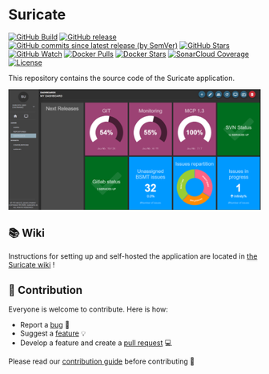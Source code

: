 # Suricate

[![GitHub Build](https://img.shields.io/github/actions/workflow/status/michelin/suricate/continuous_integration.yml?branch=master&logo=github&style=for-the-badge)](https://img.shields.io/github/actions/workflow/status/michelin/suricate/continuous_integration.yml)
[![GitHub release](https://img.shields.io/github/v/release/michelin/suricate?logo=github&style=for-the-badge)](https://github.com/michelin/suricate/releases)
[![GitHub commits since latest release (by SemVer)](https://img.shields.io/github/commits-since/michelin/suricate/latest?logo=github&style=for-the-badge)](https://github.com/michelin/suricate/commits/master)
[![GitHub Stars](https://img.shields.io/github/stars/michelin/suricate?logo=github&style=for-the-badge)](https://github.com/michelin/suricate)
[![GitHub Watch](https://img.shields.io/github/watchers/michelin/suricate?logo=github&style=for-the-badge)](https://github.com/michelin/suricate)
[![Docker Pulls](https://img.shields.io/docker/pulls/michelin/suricate?label=Pulls&logo=docker&style=for-the-badge)](https://hub.docker.com/r/michelin/suricate/tags)
[![Docker Stars](https://img.shields.io/docker/stars/michelin/suricate?label=Stars&logo=docker&style=for-the-badge)](https://hub.docker.com/r/michelin/suricate)
[![SonarCloud Coverage](https://img.shields.io/sonar/coverage/michelin_suricate?logo=sonarcloud&server=https%3A%2F%2Fsonarcloud.io&style=for-the-badge)](https://sonarcloud.io/component_measures?id=michelin_suricate&metric=coverage&view=list)
[![License](https://img.shields.io/badge/License-Apache%202.0-blue.svg?logo=apache&style=for-the-badge)](https://opensource.org/licenses/Apache-2.0)

This repository contains the source code of the Suricate application.

![Suricate dashboard developer environment](src/main/webapp/assets/images/dashboard.png)

## 📚 Wiki

Instructions for setting up and self-hosted the application are located in [the Suricate wiki](https://github.com/michelin/suricate/wiki) !

## :beers: Contribution

Everyone is welcome to contribute. Here is how:

- Report a [bug](https://github.com/michelin/suricate/issues/new?assignees=&labels=bug&template=bug_report.md&title=) 🐛
- Suggest a [feature](https://github.com/michelin/suricate/issues/new?assignees=&labels=enhancement%2C+new+feature&template=feature_request.md&title=) 💡
- Develop a feature and create a [pull request](https://github.com/michelin/suricate/pulls) 💻

Please read our [contribution guide](https://github.com/michelin/suricate/blob/master/CONTRIBUTING.md) before contributing 🙏
